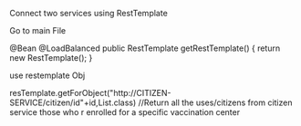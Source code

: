 Connect two services using RestTemplate

Go to main File

@Bean
	@LoadBalanced
	public RestTemplate getRestTemplate() {
		return new RestTemplate();
	}

 use restemplate Obj

 resTemplate.getForObject("http://CITIZEN-SERVICE/citizen/id"+id,List.class) //Return all the uses/citizens from citizen service those who r enrolled for a specific vaccination center

